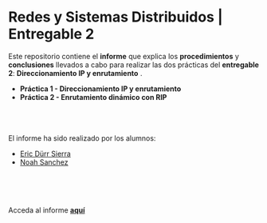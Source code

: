# Redes y Sistemas Distribuidos | Entregable 2

Este repositorio contiene el **informe** que explica los **procedimientos** y **conclusiones** llevados  a cabo para realizar las dos prácticas del **entregable 2**: **Direccionamiento IP y enrutamiento** .

- **Práctica 1 - Direccionamiento IP y enrutamiento**
- **Práctica 2 - Enrutamiento dinámico con RIP**

<br>
<br>
<br>
El informe ha sido realizado por los alumnos:

- [Eric Dürr Sierra](alu0101027005@ull.edu.es)
- [Noah Sanchez](alu0000000000@ull.edu.es)

<br>
<br>
<br>

Acceda al informe [**aquí**](./Markdown/INFORME.md)